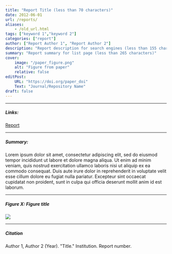 ```yaml
---
title: "Report Title (less than 70 characters)" 
date: 2012-06-01
url: /reports/
aliases: 
    - /old_url.html
tags: ["keyword 1","keyword 2"]
categories: ["report"]
author: ["Report Author 1", "Report Author 2"]
description: "Report description for search engines (less than 155 characters)" 
summary: "Report summary for list page (less than 265 characters)"
cover:
    image: "/paper_figure.png"
    alt: "Figure from paper"
    relative: false
editPost:
    URL: "https://doi.org/paper_doi"
    Text: "Journal/Repository Name"
draft: false 
---
```


---

##### Links:

[Report](/report.pdf)

---

##### Summary:

Lorem ipsum dolor sit amet, consectetur adipiscing elit, sed do eiusmod tempor incididunt ut labore et dolore magna aliqua. Ut enim ad minim veniam, quis nostrud exercitation ullamco laboris nisi ut aliquip ex ea commodo consequat. Duis aute irure dolor in reprehenderit in voluptate velit esse cillum dolore eu fugiat nulla pariatur. Excepteur sint occaecat cupidatat non proident, sunt in culpa qui officia deserunt mollit anim id est laborum.

---

##### Figure X:  Figure title

![](/figurex.png)

---

##### Citation

Author 1, Author 2 (Year). "Title." Institution. Report number. 
